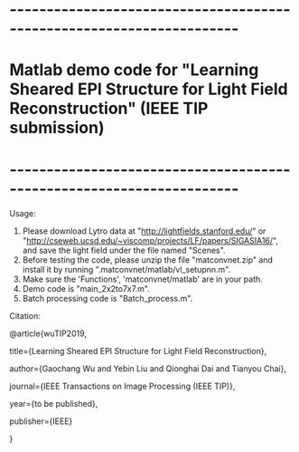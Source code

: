 # ---------------------------------------------------------------------
# Matlab demo code for "Learning Sheared EPI Structure for Light Field Reconstruction" (IEEE TIP submission)
# ---------------------------------------------------------------------

Usage:

1. Please download Lytro data at "http://lightfields.stanford.edu/" or "http://cseweb.ucsd.edu/~viscomp/projects/LF/papers/SIGASIA16/", and save the light field under the file named "Scenes".
2. Before testing the code, please unzip the file "matconvnet.zip" and install it by running ".matconvnet/matlab/vl_setupnn.m".
3. Make sure the 'Functions', 'matconvnet/matlab' are in your path.
4. Demo code is "main_2x2to7x7.m".
5. Batch processing code is "Batch_process.m".

Citation:

@article{wuTIP2019,

  title={Learning Sheared EPI Structure for Light Field Reconstruction},
  
  author={Gaochang Wu and Yebin Liu and Qionghai Dai and Tianyou Chai},
  
  journal={IEEE Transactions on Image Processing (IEEE TIP)},
  
  year={to be published},
  
  publisher={IEEE}
  
  }
